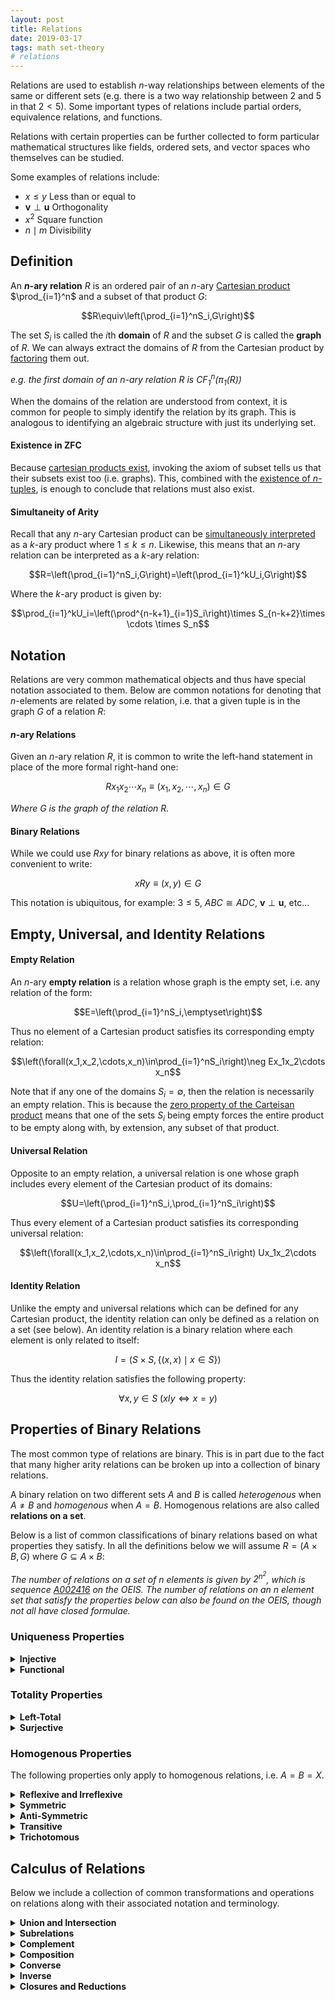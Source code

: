 ```yaml
---
layout: post
title: Relations
date: 2019-03-17
tags: math set-theory
# relations
---
```

Relations are used to establish $n$-way relationships between elements of the same or different sets (e.g. there is a two way relationship between $2$ and $5$ in that $2<5$). Some important types of relations include partial orders, equivalence relations, and functions.

<!-- Relations are some of the most fundamental objects to set theory and mathematics as a whole. They allow us to formalize the relationships between different mathematical objects and concepts in the broadest sense.  -->

Relations with certain properties can be further collected to form particular mathematical structures like fields, ordered sets, and vector spaces who themselves can be studied.

Some examples of relations include:
- $x\le y$ Less than or equal to
- $\mathbf v\perp\mathbf u$ Orthogonality
- $x^2$ Square function
- $n\mid m$ Divisibility

<!--more-->

<!-- We can call a predicate with $n\ge2$ free variables a **relationship** between those variables. That is, given a particular choice of $n$ variables, the relationship $P$ may or may not hold:

$$P(x_1,x_2,x_3,\cdots,x_n)$$

If we limit the domain of each variable $x_i$ in the predicate as belonging to some corresponding set $S_i$, we can define the solution set $G$ to the relationship $P$ as follows:

$$G=\{(x_1,x_2\cdots,x_n)\in S_1\times S_2\times\cdots\times S_n\mid P(x_1,x_2,\cdots,x_n)\}$$

We can now extend the idea of relationships to set theory by constructing a **relation** between those $n$ sets which will be characterized by the solution set $G$, commonly called its **graph**. -->


## Definition
An **$n$-ary relation** $R$ is an ordered pair of an $n$-ary [Cartesian product](\cartesian-product) $\prod_{i=1}^n$ and a subset of that product $G\text{:}$

$$R\equiv\left(\prod_{i=1}^nS_i,G\right)$$

The set $S_i$ is called the $i$th **domain** of $R$ and the subset $G$ is called the **graph** of $R$. We can always extract the domains of $R$ from the Cartesian product by [factoring](\cartesian-product#factoring) them out.

<!-- Note that this implies that (for $n\gt1$) any $n$-ary relation can also be considered an $(n-1)$-ary relation. That said, there is always a maximum $n$ for which an $n$-ary relation can be considered (i.e. the number of prime Cartesian factors). -->

*e.g. the first domain of an $n$-ary relation $R$ is $\operatorname{CF}_1^n(\pi_1(R))$*

When the domains of the relation are understood from context, it is common for people to simply identify the relation by its graph. This is analogous to identifying an algebraic structure with just its underlying set.

<!-- #### Indexed & Infinitary Relations
Note that, since we have already defined [indexed Cartesian products](\cartesian-product#indexed--infinitary-products), this definition of relations covers infinitary relations (i.e. relations with an infinite number of arguments). The arity of such a relation is, as in the finite case, the cardinality of the index set of the Cartesian product.

While first order logic doesn't support predicates with an infinite number of free variables, we can still salvage this connection by simply considering the variable to be the list as a whole rather than its infinite components.

$$P(x_1,x_2,\cdots)\rightarrow P(\{x_i\}_{i\in I})$$

*That said there are some logics, namely [infinitary logic](https://plato.stanford.edu/entries/logic-infinitary/), that allow for predicates with a countably infinite number of free variables.* -->

#### Existence in ZFC
Because [cartesian products exist](/cartesian-product#existence-in-zfc), invoking the axiom of subset tells us that their subsets exist too (i.e. graphs). This, combined with the [existence of $n$-tuples](/n-tuples#existence-in-zfc), is enough to conclude that relations must also exist.

#### Simultaneity of Arity
Recall that any $n$-ary Cartesian product can be <a href="\cartesian-product#simultaneity-of-arity">simultaneously interpreted</a> as a $k$-ary product where $1\le k\le n$. Likewise, this means that an $n$-ary relation can be interpreted as a $k$-ary relation:

$$R=\left(\prod_{i=1}^nS_i,G\right)=\left(\prod_{i=1}^kU_i,G\right)$$

Where the $k$-ary product is given by:

$$\prod_{i=1}^kU_i=\left(\prod^{n-k+1}_{i=1}S_i\right)\times S_{n-k+2}\times \cdots \times S_n$$

<!-- #### Large Relations & Proper Classes

some solution sets are to big to be sets how to phrase that. generalize the reelation

predicate and free vairables but not bounded by some domain. -->

## Notation
Relations are very common mathematical objects and thus have special notation associated to them. Below are common notations for denoting that $n$-elements are related by some relation, i.e. that a given tuple is in the graph $G$ of a relation $R$:

#### $n$-ary Relations
Given an $n$-ary relation $R$, it is common to write the left-hand statement in place of the more formal right-hand one:

$$Rx_1x_2\cdots x_n \equiv (x_1,x_2,\cdots,x_n)\in G$$

*Where $G$ is the graph of the relation $R$.*

#### Binary Relations
While we could use $Rxy$ for binary relations as above, it is often more convenient to write:

$$xRy\equiv (x,y)\in G$$

This notation is ubiquitous, for example: $3\le5$, $ABC \cong ADC$, $\mathbf v\perp\mathbf u$, etc...


## Empty, Universal, and Identity Relations
#### Empty Relation
An $n$-ary **empty relation** is a relation whose graph is the empty set, i.e. any relation of the form:

$$E=\left(\prod_{i=1}^nS_i,\emptyset\right)$$

Thus no element of a Cartesian product satisfies its corresponding empty relation:

$$\left(\forall(x_1,x_2,\cdots,x_n)\in\prod_{i=1}^nS_i\right)\neg Ex_1x_2\cdots x_n$$

Note that if any one of the domains $S_i=\emptyset$, then the relation is necessarily an empty relation. This is because the [zero property of the Carteisan product](/cartesian-product#empty-set) means that one of the sets $S_i$ being empty forces the entire product to be empty along with, by extension, any subset of that product.

<!-- The corresponding relationship to such a relation is simply one that is never satisfied by any combination of elements $x_i$ from the domains $S_i$:

$$\left(\forall \{x_i\}_{i=1}^n\in \prod_{i=1}^nS_i\right)\ \neg P(x_1,x_2,x_3,\cdots,x_n)$$ -->

#### Universal Relation
Opposite to an empty relation, a universal relation is one whose graph includes every element of the Cartesian product of its domains:

$$U=\left(\prod_{i=1}^nS_i,\prod_{i=1}^nS_i\right)$$

Thus every element of a Cartesian product satisfies its corresponding universal relation:

$$\left(\forall(x_1,x_2,\cdots,x_n)\in\prod_{i=1}^nS_i\right) Ux_1x_2\cdots x_n$$

#### Identity Relation
Unlike the empty and universal relations which can be defined for any Cartesian product, the identity relation can only be defined as a relation on a set (see below). An identity relation is a binary relation where each element is only related to itself:

$$I=\left(S\times S,\{(x,x)\mid x\in S\}\right)$$

Thus the identity relation satisfies the following property:

$$\forall x,y\in S\ \left(xIy\iff x=y\right)$$

## Properties of Binary Relations
The most common type of relations are binary. This is in part due to the fact that many higher arity relations can be broken up into a collection of binary relations.

<!-- This is in part because many relations can be [*curried*](https://en.wikipedia.org/wiki/Currying) into several different binary relations -->

A binary relation on two different sets $A$ and $B$ is called *heterogenous* when $A\not=B$ and *homogenous* when $A=B$. Homogenous relations are also called **relations on a set**.

Below is a list of common classifications of binary relations based on what properties they satisfy. In all the definitions below we will assume $R=(A\times B,G)$ where $G\subseteq A\times B$:

*The number of relations on a set of $n$ elements is given by $2^{n^2}$, which is sequence [A002416](https://oeis.org/A002416) on the OEIS. The number of relations on an $n$ element set that satisfy the properties below can also be found on the OEIS, though not all have closed formulae.*

### Uniqueness Properties

<details>
<summary><strong>Injective</strong></summary>
A relation is called injective if for all $b\in B$, the $a\in A$ is unique in the expression $aRb$. More formally, $R$ is injective if:

$$\forall a_1,a_2\in A, \forall b\in B \left(a_1Rb\wedge a_2Rb\implies a_1=a_2\right)$$

Because of this property, injective relations are also called <b>left-unique</b>.
</details>

<details>
<summary><strong>Functional</strong></summary>
A relation is functional if for all $a\in A$ on the left side, the $b\in B$ on the right is unique. Relations that fulfill this property are called <b>functions</b> and are said to have a unique output $b$ for a given input $a$. Formally this means:

$$\forall a\in A, \forall b_1,b_2\in B \left(aRb_1\wedge aRb_2\implies b_1=b_2\right)$$

Similar to injective relations, a functional relation is also called <b>right-unique</b>.
</details>

<!-- <details>
<summary><strong>One-to-One</strong></summary>
One-to-One functions are relations that are both functional and injective. These functions map every element in their domain to a unique element in the range. These are also called <b>injective functions</b> because being functional is implied in the classification 'function'.
</details> -->

### Totality Properties

<details>
<summary><strong>Left-Total</strong></summary>
A left-total relation means that for every element in $A$ there is at least one element in $B$ that it is related to:

$$(\forall a\in A,\exists b\in B)\ aRb$$

Note that all functions are automatically left-total, but not all left-total relations are functions.
</details>

<details>
<summary><strong>Surjective</strong></summary>
A relation is surjective every element in $B$ is related to at least one element in $A$:

$$(\exists a\in A,\forall b\in B)\ aRb$$

Similar to left-total relations, surjective relations are also called <b>right-total</b>. When a function is both injective and surjective it forms a bijection.
</details>

### Homogenous Properties
The following properties only apply to homogenous relations, i.e. $A=B=X$.
<details>
<summary><strong>Reflexive and Irreflexive</strong></summary>
A relation is reflexive if all elements relate to themselves:

$$(\forall x\in X)\ xRx$$

Some example of this are the less than or equal to $\le$ and the divides $\mid$ relations. Relations that don't relate <i>any</i> element to themselves are called <b>irreflexive</b>:

$$(\forall x\in X)\ \neg(xRx)$$

An example of this is the $\lt$ relation.
</details>

<details>
<summary><strong>Symmetric</strong></summary>
A relation is symmetric if $xRy$ implies $yRx$ as well:

$$\forall x,y\in X \left(xRy \implies yRx\right)$$

Some examples of this include the <a href="/proportionality">proportionality</a> $\propto$ of functions and similarity $\sim$ of geometric objects.
</details>

<details>
<summary><strong>Anti-Symmetric</strong></summary>
A relation is anti-symmetric if $xRy$ and $yRx$ imply $x=y$:

$$\forall x,y\in X \left(xRy\wedge yRx \implies x=y\right)$$

All partial orders satisfy this property, e.g. $\le$.
</details>

<details>
<summary><strong>Transitive</strong></summary>
A relation is transitive if $xRy$ and $yRz$ means $xRz$:

$$\forall x,y,z\in X \left(xRy \wedge yRz\implies xRz\right)$$

All partial orders and equivalence relations, like $\le$ and $\sim$, are transitive.
</details>

<details>
<summary><strong>Trichotomous</strong></summary>
A relation is trichotomus if for any two element in $X$ either $xRy$, $yRx$, or $x=y$ holds. But only 1 of those three options:

$$(\forall x,y\in X)\ (xRy \oplus yRx \oplus x=y) \wedge \neg(xRy \wedge yRx \wedge x=y)$$

The most common example of this is as a property of the real numbers under the $\lt$ or $\gt$ relations. In other words, any real number is either greater than, lesser than, <i>xor</i> equal to any other number. All total orders must satisfy this property.
</details>

## Calculus of Relations
Below we include a collection of common transformations and operations on relations along with their associated notation and terminology.

<details>
<summary><strong>Union and Intersection</strong></summary>
The union of two relations $R_1,R_2$ with the same domains $\prod S_i$, and corresponding graphs $G_1,G_2$, is the following relation:

$$R_1\cup^* R_2\equiv \left(\prod S_i,G_1\cup G_2\right)$$

The same goes for the intersection of two relations with the same domains:

$$R_1\cap^* R_2\equiv \left(\prod S_i,G_1\cap G_2\right)$$

And of course, we can generalize the relational union and intersection of to a finite number of relations with the same domains $n$:

$$\bigcup_{i=1}^n{\vphantom{\bigcup}}^* R_i\equiv\left(\prod S_i,\bigcup_{i=1}^n G_i\right)$$

$$\bigcap_{i=1}^n{\vphantom{\bigcup}}^* R_i\equiv\left(\prod S_i,\bigcap_{i=1}^n G_i\right)$$

<i>Note that the relational union/intersection above are not true set unions/intersections, hence the $ * $ above their symbols. This is because we don't define relations as JUST their graphs but as an ordered pair including it, making their set union/intersection a bit awkward. That said, when the context is clear, the $ * $ can be omitted.</i>
<p></p>
Here are some examples:
<ul>
<li>$<\cup^* I=\le$ The union of less than and the identity relation is less than or equal to.</li>
<li>$\ge\cap^* >=I$ The intersection of greater than or equal to and greater than is the identity relation.</li>
<li>The union of "is father of" and "is mother of" gives "is parent of"</li>
</ul>
<p></p>
</details>

<details>
<summary><strong>Subrelations</strong></summary>
A <b>subrelation</b> of $R$ is one with the same domains as $R$ and whose graph is a subset of $R$'s graph $G$:

$$R_\downarrow=\left(\prod S_i,G_\downarrow\right)$$

$$R_\downarrow\subseteq^* R\equiv G_\downarrow\subseteq G$$


Likewise, a <b>superrelation</b> of $R$ is one with the same domains and whose graph is a superset of $R$'s:

$$R_\uparrow=\left(\prod S_i,G_\uparrow\right)$$

$$R_\uparrow\supseteq^* R\equiv G_\uparrow\supseteq G$$

</details>

<details>
<summary><strong>Complement</strong></summary>
The complement of a relation $R$ is denoted $\not R$, and sometimes $\bar R$, and is the set of ordered pairs in $\prod S_i$ that are <i>not</i> in $G$:

$$\not R\equiv \left(\prod S_i,\prod S_i\setminus G\right)$$

Some interesting properties of the complement relation are:
<ul>
<li>$\bar{(\not R)}=R$ The complement of $\not R$ is $R$, i.e. the complement is its own inverse.</li>
<li>$R\cup^* \not R=U$ The relational union of a relation with its complement gives the universal relation.</li>
</ul>
<p></p>
Also note that, because $\not R$ contains all the pairs <i>not</i> in $R$, it represents it's logical negation:

$$\left(\forall(x_1,x_2,\cdots,x_n)\in\prod_{i=1}^nS_i\right) \neg Rx_1x_2\cdots x_n\iff\not Rx_1x_2\cdots x_n$$

It is this property of the complement relation that allows us to, for example, replace $\not>$ with $\le$ since they are complements of each other:

$$\neg(2>5)\equiv 2\not>5\equiv 2\le 5$$
</details>

<!-- <details>
<summary><strong>Logical Negation of a Relation</strong></summary>
Notice that negating a relation is equivalent to asserting its complement (assuming both elements being related are in the universal set). Put more formally, if $a\in A$ and $b\in B$:

$$\neg(aRb)\equiv aR^\complement b$$

It is this negating property that allows us to replace statements like $\neg(a\le b)$ with  $a\gt b$.
</details> -->

<details>
<summary><strong>Composition</strong></summary>
The composition of two binary relations is the result of applying one after the other. If the first relation is $R_1$, with domain $A\times B$, and the second $R_2$, with domain $B\times C$, their composition is a new relation denoted $R_2\circ R_1$:

$$R_2\circ R_1=\left(A\times C, G\right)$$

where the graph $G$ is:

$$G=\left\{(a,c)\in A\times C\mid\exists b:(a,b)\in G_1\wedge(b,c)\in G_2\right\}$$

In other words, for $a\in A,c\in C$:

$$a(R_2\circ R_1)c\equiv \left(\exists b\in B\right)aR_1bR_2c$$

<i>You'll notice that the order of the relations in the notation seems reversed, this is no accident however. The reason for this is that when we define functional composition, as just a special case of relational composition, the notation will stay the same. Thus, to make reasoning about relational compositions easier, it may help to simply switch their order in your mind.</i>

An interesting property of relation composition is its associativity:

$$X\circ (Y\circ Z)=(X\circ Y)\circ Z$$

An intuitive example of this can be found in kinship relations. The composition "is parent of" $\circ$ "is father of" returns the new relation "is grandfather of".<p></p>
</details>

<details>
<summary><strong>Converse</strong></summary>
The converse of a binary relation $R$ is denoted $R^\top$ and is simply the reverse of $R$. In other words, if $(x,y)$ is in a relation's graph, then $(y,x)$ is in its converse's graph. This means the domains must be reversed as well. Formally, for a binary relation $R$

$$R=\left(A\times B, G\right)$$

It's converse is given by:

$$R^\top=\left(B\times A, G^\top\right)$$

$$G^\top=\{(b,a)\in B\times A\mid (a,b)\in G\}$$

Some interesting properties of conversion are that it respects composition:

$$(R\circ L)^\top=L^\top\circ R^\top$$

and its an involution:

$$(R^\top)^\top=R$$

For example, the converse of the greater than relation $\ge^\top$ is $\le$. Similarly, the converse of the relation "is a child of" is "is a parent of".

<i>All finite relations can be represented by a matrix (or a graph which in turn can be represented by an adjacency matrix). It is interesting to note, then, that the converse is analogous to the matrix transpose, hence the notation.</i><p></p>
</details>

<details>
<summary><strong>Inverse</strong></summary>
There are some binary relations $R$ for which there exists a relation $X$ such that:

$$X\circ R=I$$

These relations are called <b>left-invertible</b>. Similarly, when there exists a relation $Y$ such that:

$$R\circ Y=I$$

the relation is called <b>right-invertible</b>. When $R$ is both left and right invertible, it is simply called <b>invertible</b>. We denote the inverse of $R$ as $R^{-1}$. Interestingly, when a relation is invertible, its left and right inverses and converse are all equivalent to the inverse:

$$R^{-1}=R^\top=X=Y$$
</details>

<!-- For example, the composition "is child of" $\circ$ "is parent of" returns the identity relation (i.e "is you"). As such, they are inverses of each other. -->

<details>
<summary><strong>Closures and Reductions</strong></summary>
A <b>closure</b> of some relation $R$ is the smallest superrelation of $R$ that satisfies some property.<p></p>

For example the <i>reflexive</i> closure of $R$, denoted $R^=$, is the smallest superrelation of $R$ that is reflexive.<p></p>

A <b>reduction</b> is very similar except it removes the least number of elements from $R$ as necessary in order to have the new relations satisfy some property.<p></p>

For example the <i>irreflexive</i> reduction of $R$, denoted $R^{\not=}$, is the largest subrelation of $R$ that is irreflexive.
</details>
